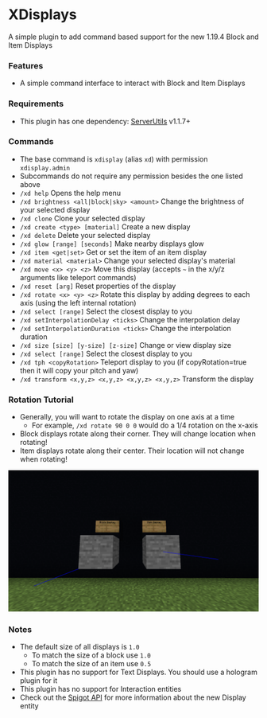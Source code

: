 # XDisplays
A simple plugin to add command based support for the new 1.19.4 Block and Item Displays

### Features
- A simple command interface to interact with Block and Item Displays

### Requirements
- This plugin has one dependency: [ServerUtils](https://www.spigotmc.org/resources/serverutils.106515/) v1.1.7+

### Commands
 - The base command is `xdisplay` (alias `xd`) with permission `xdisplay.admin`
 - Subcommands do not require any permission besides the one listed above
 - `/xd help` Opens the help menu
 - `/xd brightness <all|block|sky> <amount>` Change the brightness of your selected display
 - `/xd clone` Clone your selected display
 - `/xd create <type> [material]` Create a new display
 - `/xd delete` Delete your selected display
 - `/xd glow [range] [seconds]` Make nearby displays glow
 - `/xd item <get|set>` Get or set the item of an item display
 - `/xd material <material>` Change your selected display's material
 - `/xd move <x> <y> <z>` Move this display (accepts `~` in the x/y/z arguments like teleport commands)
 - `/xd reset [arg]` Reset properties of the display
 - `/xd rotate <x> <y> <z>` Rotate this display by adding degrees to each axis (using the left internal rotation)
 - `/xd select [range]` Select the closest display to you
 - `/xd setInterpolationDelay <ticks>` Change the interpolation delay
 - `/xd setInterpolationDuration <ticks>` Change the interpolation duration
 - `/xd size [size] [y-size] [z-size]` Change or view display size
 - `/xd select [range]` Select the closest display to you
 - `/xd tph <copyRotation>` Teleport display to you (if copyRotation=true then it will copy your pitch and yaw)
 - `/xd transform <x,y,z> <x,y,z> <x,y,z> <x,y,z>` Transform the display

### Rotation Tutorial
 - Generally, you will want to rotate the display on one axis at a time
   - For example, `/xd rotate 90 0 0` would do a 1/4 rotation on the x-axis
 - Block displays rotate along their corner. They will change location when rotating!
 - Item displays rotate along their center. Their location will not change when rotating!

![Name](images/displays_with_hitboxes.png)
### Notes
 - The default size of all displays is `1.0`
   - To match the size of a block use `1.0`
   - To match the size of an item use `0.5`
 - This plugin has no support for Text Displays. You should use a hologram plugin for it
 - This plugin has no support for Interaction entities
 - Check out the [Spigot API](https://hub.spigotmc.org/javadocs/spigot/org/bukkit/entity/Display.html) for more information about the new Display entity
